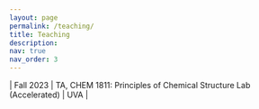 ```yaml
---
layout: page
permalink: /teaching/
title: Teaching
description:
nav: true
nav_order: 3
---
```


<style>
.tablelines table, .tablelines td, .tablelines th {
        border: 1px solid black;
        }
</style>



| Fall 2023 | TA, CHEM 1811: Principles of Chemical Structure Lab (Accelerated) | UVA |

